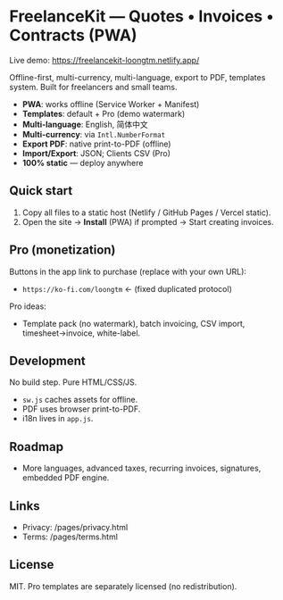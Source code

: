 # FreelanceKit — Quotes • Invoices • Contracts (PWA)

Live demo: https://freelancekit-loongtm.netlify.app/

Offline-first, multi-currency, multi-language, export to PDF, templates system. Built for freelancers and small teams.

- **PWA**: works offline (Service Worker + Manifest)
- **Templates**: default + Pro (demo watermark)
- **Multi-language**: English, 简体中文
- **Multi-currency**: via `Intl.NumberFormat`
- **Export PDF**: native print-to-PDF (offline)
- **Import/Export**: JSON; Clients CSV (Pro)
- **100% static** — deploy anywhere

## Quick start
1) Copy all files to a static host (Netlify / GitHub Pages / Vercel static).  
2) Open the site → **Install** (PWA) if prompted → Start creating invoices.

## Pro (monetization)
Buttons in the app link to purchase (replace with your own URL):
- `https://ko-fi.com/loongtm` ← (fixed duplicated protocol)

Pro ideas:
- Template pack (no watermark), batch invoicing, CSV import, timesheet→invoice, white-label.

## Development
No build step. Pure HTML/CSS/JS.
- `sw.js` caches assets for offline.
- PDF uses browser print-to-PDF.
- i18n lives in `app.js`.

## Roadmap
- More languages, advanced taxes, recurring invoices, signatures, embedded PDF engine.

## Links
- Privacy: /pages/privacy.html
- Terms:   /pages/terms.html

## License
MIT. Pro templates are separately licensed (no redistribution).
